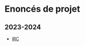 # Enoncés de projet 

## 2023-2024
<!-- - [ETI](24-25/ETI.md) -->
- [IRC](24-25/IRC.md)

<!--
## 2023-2024
- [ETI](23-24/ETI.md)
- [IRC](23-24/IRC.md)
-->
  
<!--
## 2022-2023
- [ETI](22-23/ETI.md)
- [IRC](22-23/IRC.md)

## 2021-2022
- [ETI](21-22/ETI.md)
- [IRC](21-22/IRC.md)

## 2020-2021
- [ETI](20-21/ETI.md)
- [IRC](20-21/IRC.md)
-->
